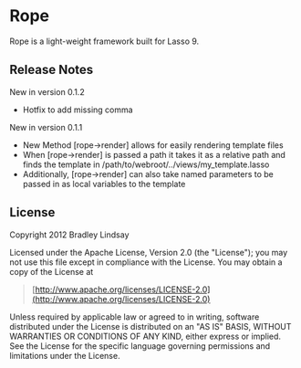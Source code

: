 Rope
====

Rope is a light-weight framework built for Lasso 9.


Release Notes
-------------

New in version 0.1.2

- Hotfix to add missing comma


New in version 0.1.1

- New Method [rope->render] allows for easily rendering template files
- When [rope->render] is passed a path it takes it as a relative path and finds the template in /path/to/webroot/../views/my\_template.lasso
- Additionally, [rope->render] can also take named parameters to be passed in as local variables to the template


License
-------

Copyright 2012 Bradley Lindsay

Licensed under the Apache License, Version 2.0 (the "License");
you may not use this file except in compliance with the License.
You may obtain a copy of the License at

>    [http://www.apache.org/licenses/LICENSE-2.0](http://www.apache.org/licenses/LICENSE-2.0)

Unless required by applicable law or agreed to in writing, software
distributed under the License is distributed on an "AS IS" BASIS,
WITHOUT WARRANTIES OR CONDITIONS OF ANY KIND, either express or implied.
See the License for the specific language governing permissions and
limitations under the License.